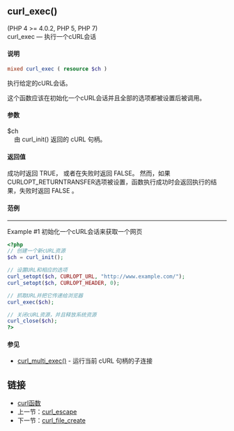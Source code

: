 
## curl_exec()
(PHP 4 >= 4.0.2, PHP 5, PHP 7)  
curl_exec — 执行一个cURL会话

#### 说明  
```php
mixed curl_exec ( resource $ch )
```

执行给定的cURL会话。  

这个函数应该在初始化一个cURL会话并且全部的选项都被设置后被调用。 

#### 参数   
$ch  
&nbsp;&nbsp;&nbsp;&nbsp;由 curl_init() 返回的 cURL 句柄。  

#### 返回值
成功时返回 TRUE， 或者在失败时返回 FALSE。 然而，如果 CURLOPT_RETURNTRANSFER选项被设置，函数执行成功时会返回执行的结果，失败时返回 FALSE 。   

#### 范例   
---  
Example #1 初始化一个cURL会话来获取一个网页
```php
<?php
// 创建一个新cURL资源
$ch = curl_init();

// 设置URL和相应的选项
curl_setopt($ch, CURLOPT_URL, "http://www.example.com/");
curl_setopt($ch, CURLOPT_HEADER, 0);

// 抓取URL并把它传递给浏览器
curl_exec($ch);

// 关闭cURL资源，并且释放系统资源
curl_close($ch);
?>
```

#### 参见
* [curl_multi_exec()](curl_multi_exec.md) - 运行当前 cURL 句柄的子连接

## 链接

- [curl函数](directory.md)
- 上一节：[curl_escape](curl_getinfo.md)
- 下一节：[curl_file_create](curl_file_create.md)
